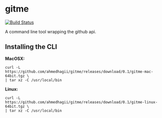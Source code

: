 # gitme

[![Build Status](https://travis-ci.org/ahmedhagii/gitme.svg?branch=master)](https://travis-ci.org/ahmedhagii/gitme)

A command line tool wrapping the github api.


## Installing the CLI
**MacOSX:**

    curl -L https://github.com/ahmedhagii/gitme/releases/download/0.1/gitme-mac-64bit.tgz \
    | tar xz -C /usr/local/bin


**Linux:**

    curl -L https://github.com/ahmedhagii/gitme/releases/download/0.1/gitme-linux-64bit.tgz \
    | tar xz -C /usr/local/bin
